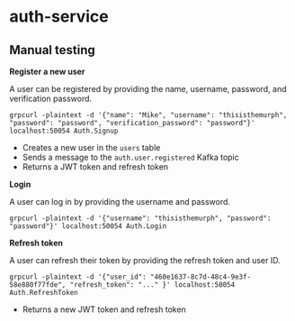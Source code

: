 # auth-service

## Manual testing

**Register a new user**

A user can be registered by providing the name, username, password, and verification password.

```shell
grpcurl -plaintext -d '{"name": "Mike", "username": "thisisthemurph", "password": "password", "verification_password": "password"}' localhost:50054 Auth.Signup
```

- Creates a new user in the `users` table
- Sends a message to the `auth.user.registered` Kafka topic
- Returns a JWT token and refresh token

**Login**

A user can log in by providing the username and password.

```shell
grpcurl -plaintext -d '{"username": "thisisthemurph", "password": "password"}' localhost:50054 Auth.Login
```

**Refresh token**

A user can refresh their token by providing the refresh token and user ID.

```shell
grpcurl -plaintext -d '{"user_id": "460e1637-8c7d-48c4-9e3f-58e880f77fde", "refresh_token": "..." }' localhost:50054 Auth.RefreshToken
```

- Returns a new JWT token and refresh token